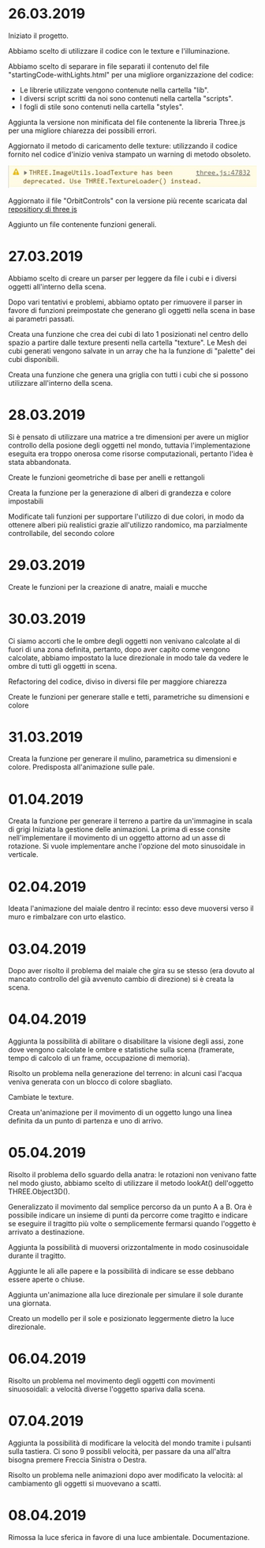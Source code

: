 26.03.2019
=============
Iniziato il progetto.

Abbiamo scelto di utilizzare il codice con le texture e l'illuminazione.

Abbiamo scelto di separare in file separati il contenuto del file "startingCode-withLights.html" per una migliore organizzazione del codice:
* Le librerie utilizzate vengono contenute nella cartella "lib".
* I diversi script scritti da noi sono contenuti nella cartella "scripts".
* I fogli di stile sono contenuti nella cartella "styles".

Aggiunta la versione non minificata del file contenente la libreria Three.js per una migliore chiarezza dei possibili errori.

Aggiornato il metodo di caricamento delle texture: utilizzando il codice fornito nel codice d'inizio veniva stampato un warning di metodo obsoleto. 

![Warning nel caricamento delle texture](/journalImages/textureLoaderWarning.jpg "Console Warning")

Aggiornato il file "OrbitControls" con la versione più recente scaricata dal [repositiory di three js](https://github.com/mrdoob/three.js)

Aggiunto un file contenente funzioni generali.

27.03.2019
=============
Abbiamo scelto di creare un parser per leggere da file i cubi e i diversi oggetti all'interno della scena.

Dopo vari tentativi e problemi, abbiamo optato per rimuovere il parser in favore di funzioni preimpostate che generano gli oggetti nella scena in base ai parametri passati. 

Creata una funzione che crea dei cubi di lato 1 posizionati nel centro dello spazio a partire dalle texture presenti nella cartella "texture". Le Mesh dei cubi generati vengono salvate in un array che ha la funzione di "palette" dei cubi disponibili.

Creata una funzione che genera una griglia con tutti i cubi che si possono utilizzare all'interno della scena.

28.03.2019
=============
Si è pensato di utilizzare una matrice a tre dimensioni per avere un miglior controllo della posione degli oggetti nel mondo, tuttavia l'implementazione eseguita era troppo onerosa come risorse computazionali, pertanto l'idea è stata abbandonata.

Create le funzioni geometriche di base per anelli e rettangoli

Creata la funzione per la generazione di alberi di grandezza e colore impostabili

Modificate tali funzioni per supportare l'utilizzo di due colori, in modo da ottenere alberi più realistici grazie all'utilizzo randomico, ma parzialmente controllabile, del secondo colore

29.03.2019
=============
Create le funzioni per la creazione di anatre, maiali e mucche

30.03.2019
=============
Ci siamo accorti che le ombre degli oggetti non venivano calcolate al di fuori di una zona definita, pertanto, dopo aver capito come vengono calcolate, abbiamo impostato la luce direzionale in modo tale da vedere le ombre di tutti gli oggetti in scena.

Refactoring del codice, diviso in diversi file per maggiore chiarezza

Create le funzioni per generare stalle e tetti, parametriche su dimensioni e colore

31.03.2019
=============
Creata la funzione per generare il mulino, parametrica su dimensioni e colore. Predisposta all'animazione sulle pale.

01.04.2019
=============
Creata la funzione per generare il terreno a partire da un'immagine in scala di grigi
Iniziata la gestione delle animazioni. La prima di esse consite nell'implementare il movimento di un oggetto attorno ad un asse di rotazione. Si vuole implementare anche l'opzione del moto sinusoidale in verticale.

02.04.2019
=============
Ideata l'animazione del maiale dentro il recinto: esso deve muoversi verso il muro e rimbalzare con urto elastico.

03.04.2019
=============
Dopo aver risolto il problema del maiale che gira su se stesso (era dovuto al mancato controllo del già avvenuto cambio di direzione) si è creata la scena.

04.04.2019
=============
Aggiunta la possibilità di abilitare o disabilitare la visione degli assi, zone dove vengono calcolate le ombre e statistiche sulla scena (framerate, tempo di calcolo di un frame, occupazione di memoria).

Risolto un problema nella generazione del terreno: in alcuni casi l'acqua veniva generata con un blocco di colore sbagliato.

Cambiate le texture.

Creata un'animazione per il movimento di un oggetto lungo una linea definita da un punto di partenza e uno di arrivo.

05.04.2019
=============
Risolto il problema dello sguardo della anatra: le rotazioni non venivano fatte nel modo giusto, abbiamo scelto di utilizzare il metodo lookAt() dell'oggetto THREE.Object3D().

Generalizzato il movimento dal semplice percorso da un punto A a B. Ora è possibile indicare un insieme di punti da percorre come tragitto e indicare se eseguire il tragitto più volte o semplicemente fermarsi quando l'oggetto è arrivato a destinazione.

Aggiunta la possibilità di muoversi orizzontalmente in modo cosinusoidale durante il tragitto.

Aggiunte le ali alle papere e la possibilità di indicare se esse debbano essere aperte o chiuse.

Aggiunta un'animazione alla luce direzionale per simulare il sole durante una giornata.

Creato un modello per il sole e posizionato leggermente dietro la luce direzionale.

06.04.2019
=============
Risolto un problema nel movimento degli oggetti con movimenti sinuosoidali: a velocità diverse l'oggetto spariva dalla scena.

07.04.2019
=============
Aggiunta la possibilità di modificare la velocità del mondo tramite i pulsanti sulla tastiera. Ci sono 9 possibli velocità, per passare da una all'altra bisogna premere Freccia Sinistra o Destra.

Risolto un problema nelle animazioni dopo aver modificato la velocità: al cambiamento gli oggetti si muovevano a scatti.

08.04.2019
=============
Rimossa la luce sferica in favore di una luce ambientale.
Documentazione.